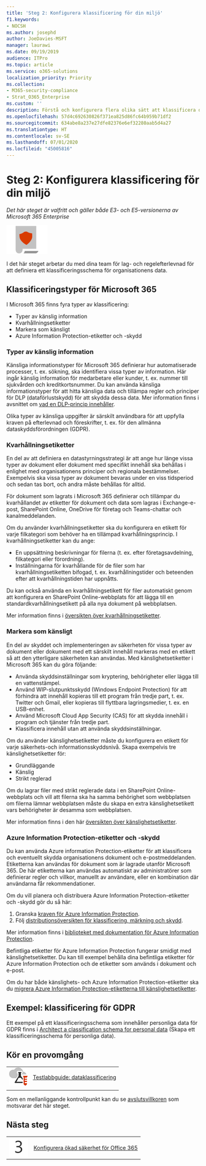 ```yaml
---
title: 'Steg 2: Konfigurera klassificering för din miljö'
f1.keywords:
- NOCSH
ms.author: josephd
author: JoeDavies-MSFT
manager: laurawi
ms.date: 09/19/2019
audience: ITPro
ms.topic: article
ms.service: o365-solutions
localization_priority: Priority
ms.collection:
- M365-security-compliance
- Strat_O365_Enterprise
ms.custom: ''
description: Förstå och konfigurera flera olika sätt att klassificera data i din organisation.
ms.openlocfilehash: 57d4c692630826f371ea825d86fc64b959b71df2
ms.sourcegitcommit: 634abe8a237e27dfe82376e6ef32280aab5d4a27
ms.translationtype: HT
ms.contentlocale: sv-SE
ms.lasthandoff: 07/01/2020
ms.locfileid: "45005816"
---
```

# <a name="step-2-configure-classification-for-your-environment"></a>Steg 2: Konfigurera klassificering för din miljö

*Det här steget är valfritt och gäller både E3- och E5-versionerna av Microsoft 365 Enterprise*

![Fas 6: Informationsskydd](../media/deploy-foundation-infrastructure/infoprotection_icon-small.png)

I det här steget arbetar du med dina team för lag- och regelefterlevnad för att definiera ett klassificeringsschema för organisationens data.

## <a name="microsoft-365-classification-types"></a>Klassificeringstyper för Microsoft 365

I Microsoft 365 finns fyra typer av klassificering:

- Typer av känslig information
- Kvarhållningsetiketter
- Markera som känsligt
- Azure Information Protection-etiketter och -skydd

### <a name="sensitive-information-types"></a>Typer av känslig information

Känsliga informationstyper för Microsoft 365 definierar hur automatiserade processer, t. ex. sökning, ska identifiera vissa typer av information. Här ingår känslig information för medarbetare eller kunder, t. ex. nummer till sjukvården och kreditkortsnummer. Du kan använda känsliga informationstyper för att hitta känsliga data och tillämpa regler och principer för DLP (dataförlustskydd) för att skydda dessa data. Mer information finns i avsnittet om [vad en DLP-princip innehåller](https://docs.microsoft.com/office365/securitycompliance/data-loss-prevention-policies#what-a-dlp-policy-contains). 

Olika typer av känsliga uppgifter är särskilt användbara för att uppfylla kraven på efterlevnad och föreskrifter, t. ex. för den allmänna dataskyddsförordningen (GDPR).

### <a name="retention-labels"></a>Kvarhållningsetiketter

En del av att definiera en datastyrningsstrategi är att ange hur länge vissa typer av dokument eller dokument med specifikt innehåll ska behållas i enlighet med organisationens principer och regionala bestämmelser. Exempelvis ska vissa typer av dokument bevaras under en viss tidsperiod och sedan tas bort, och andra måste behållas för alltid.

För dokument som lagrats i Microsoft 365 definierar och tillämpar du kvarhållandet av etiketter för dokument och data som lagras i Exchange-e-post, SharePoint Online, OneDrive för företag och Teams-chattar och kanalmeddelanden. 

Om du använder kvarhållningsetiketter ska du konfigurera en etikett för varje filkategori som behöver ha en tillämpad kvarhållningsprincip. I kvarhållningsetiketter kan du ange:

- En uppsättning beskrivningar för filerna (t. ex. efter företagsavdelning, filkategori eller förordning).
- Inställningarna för kvarhållande för de filer som har kvarhållningsetiketten bifogad, t. ex. kvarhållningstider och beteenden efter att kvarhållningstiden har uppnåtts.

Du kan också använda en kvarhållningsetikett för filer automatiskt genom att konfigurera en SharePoint Online-webbplats för att lägga till en standardkvarhållningsetikett på alla nya dokument på webbplatsen. 

Mer information finns i [översikten över kvarhållningsetiketter](https://docs.microsoft.com/office365/securitycompliance/labels).

### <a name="sensitivity-labels"></a>Markera som känsligt

En del av skyddet och implementeringen av säkerheten för vissa typer av dokument eller dokument med ett särskilt innehåll markeras med en etikett så att den ytterligare säkerheten kan användas. Med känslighetsetiketter i Microsoft 365 kan du göra följande:

- Använda skyddsinställningar som kryptering, behörigheter eller lägga till en vattenstämpel.
- Använd WIP-slutpunktsskydd (Windows Endpoint Protection) för att förhindra att innehåll kopieras till ett program från tredje part, t. ex. Twitter och Gmail, eller kopieras till flyttbara lagringsmedier, t. ex. en USB-enhet.
- Använd Microsoft Cloud App Security (CAS) för att skydda innehåll i program och tjänster från tredje part. 
- Klassificera innehåll utan att använda skyddsinställningar.

Om du använder känslighetsetiketter måste du konfigurera en etikett för varje säkerhets-och informationsskyddsnivå. Skapa exempelvis tre känslighetsetiketter för:

- Grundläggande
- Känslig
- Strikt reglerad

Om du lagrar filer med strikt reglerade data i en SharePoint Online-webbplats och vill att filerna ska ha samma behörighet som webbplatsen om filerna lämnar webbplatsen måste du skapa en extra känslighetsetikett vars behörigheter är desamma som webbplatsen.

Mer information finns i den här [översikten över känslighetsetiketter](https://docs.microsoft.com/office365/securitycompliance/sensitivity-labels).

### <a name="azure-information-protection-labels-and-protection"></a>Azure Information Protection-etiketter och -skydd

Du kan använda Azure information Protection-etiketter för att klassificera och eventuellt skydda organisationens dokument och e-postmeddelanden. Etiketterna kan användas för dokument som är lagrade utanför Microsoft 365. De här etiketterna kan användas automatiskt av administratörer som definierar regler och villkor, manuellt av användare, eller en kombination där användarna får rekommendationer.

Om du vill planera och distribuera Azure Information Protection-etiketter och -skydd gör du så här:

1. Granska [kraven för Azure Information Protection](https://docs.microsoft.com/information-protection/get-started/requirements).
2. Följ [distributionsöversikten för klassificering, märkning och skydd](https://docs.microsoft.com/information-protection/plan-design/deployment-roadmap#deployment-roadmap-for-classification-labeling-and-protection).

Mer information finns i [biblioteket med dokumentation för Azure Information Protection](https://docs.microsoft.com/information-protection/).

Befintliga etiketter för Azure Information Protection fungerar smidigt med känslighetsetiketter. Du kan till exempel behålla dina befintliga etiketter för Azure Information Protection och de etiketter som används i dokument och e-post.

Om du har både känslighets- och Azure Information Protection-etiketter ska du [migrera Azure Information Protection-etiketterna till känslighetsetiketter](https://docs.microsoft.com/office365/securitycompliance/sensitivity-labels#sensitivity-labels-and-azure-information-protection).

## <a name="example-classification-for-gdpr"></a>Exempel: klassificering för GDPR

Ett exempel på ett klassificeringsschema som innehåller personliga data för GDPR finns i [Architect a classification schema for personal data](https://docs.microsoft.com/office365/enterprise/architect-a-classification-schema-for-personal-data) (Skapa ett klassificeringsschema för personliga data).

## <a name="take-it-for-a-test-drive"></a>Kör en provomgång

|||
|:-------|:-----|
|![Testlabbguider för Microsoft Cloud](../media/m365-enterprise-test-lab-guides/cloud-tlg-icon-small.png)| [Testlabbguide: dataklassificering](data-classification-microsoft-365-enterprise-dev-test-environment.md) |
|||

Som en mellanliggande kontrollpunkt kan du se [avslutsvillkoren](infoprotect-exit-criteria.md#crit-infoprotect-step2) som motsvarar det här steget.

## <a name="next-step"></a>Nästa steg

|||
|:-------|:-----|
|![Steg 3](../media/stepnumbers/Step3.png)|[Konfigurera ökad säkerhet för Office 365](infoprotect-configure-increased-security-office-365.md)|

